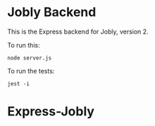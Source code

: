 # Jobly Backend

This is the Express backend for Jobly, version 2.

To run this:

    node server.js
    
To run the tests:

    jest -i
# Express-Jobly
